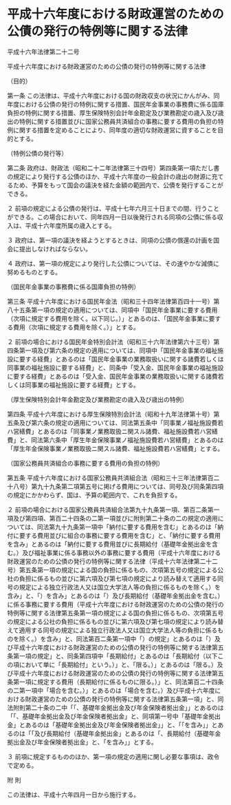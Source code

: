 # 平成十六年度における財政運営のための公債の発行の特例等に関する法律

平成十六年法律第二十二号

平成十六年度における財政運営のための公債の発行の特例等に関する法律

（目的）

第一条 この法律は、平成十六年度における国の財政収支の状況にかんがみ、同年度における公債の発行の特例に関する措置、国民年金事業の事務費に係る国庫負担の特例に関する措置、厚生保険特別会計年金勘定及び業務勘定の歳入及び歳出の特例に関する措置並びに国家公務員共済組合の事務に要する費用の負担の特例に関する措置を定めることにより、同年度の適切な財政運営に資することを目的とする。

（特例公債の発行等）

第二条 政府は、財政法（昭和二十二年法律第三十四号）第四条第一項ただし書の規定により発行する公債のほか、平成十六年度の一般会計の歳出の財源に充てるため、予算をもって国会の議決を経た金額の範囲内で、公債を発行することができる。

２ 前項の規定による公債の発行は、平成十七年六月三十日までの間、行うことができる。この場合において、同年四月一日以後発行される同項の公債に係る収入は、平成十六年度所属の歳入とする。

３ 政府は、第一項の議決を経ようとするときは、同項の公債の償還の計画を国会に提出しなければならない。

４ 政府は、第一項の規定により発行した公債については、その速やかな減債に努めるものとする。

（国民年金事業の事務費に係る国庫負担の特例）

第三条 平成十六年度における国民年金法（昭和三十四年法律第百四十一号）第八十五条第一項の規定の適用については、同項中「国民年金事業に要する費用（次項に規定する費用を除く。以下同じ。）」とあるのは、「国民年金事業に要する費用（次項に規定する費用を除く。）」とする。

２ 前項の場合における国民年金特別会計法（昭和三十六年法律第六十三号）第四条第一項及び第六条の規定の適用については、同項中「国民年金事業の福祉施設に要する経費」とあるのは「国民年金事業の業務取扱いに関する諸費若しくは同事業の福祉施設に要する経費」と、同条中「受入金、国民年金事業の福祉施設に要する経費」とあるのは「受入金、国民年金事業の業務取扱いに関する諸費若しくは同事業の福祉施設に要する経費」とする。

（厚生保険特別会計年金勘定及び業務勘定の歳入及び歳出の特例）

第四条 平成十六年度における厚生保険特別会計法（昭和十九年法律第十号）第五条及び第六条の規定の適用については、同法第五条中「同事業ノ福祉施設費若ハ営繕費」とあるのは「同事業ノ業務取扱ニ関スル諸費、福祉施設費若ハ営繕費」と、同法第六条中「厚生年金保険事業ノ福祉施設費若ハ営繕費」とあるのは「厚生年金保険事業ノ業務取扱ニ関スル諸費、福祉施設費若ハ営繕費」とする。

（国家公務員共済組合の事務に要する費用の負担の特例）

第五条 平成十六年度における国家公務員共済組合法（昭和三十三年法律第百二十八号）第九十九条第二項第五号に掲げる費用については、同号及び同条第四項の規定にかかわらず、国は、予算の範囲内で、これを負担する。

２ 前項の場合における国家公務員共済組合法第九十九条第一項、第百二条第一項及び第四項、第百二十四条の二第一項並びに附則第二十条の二の規定の適用については、同法第九十九条第一項中「納付に要する費用を含む」とあるのは「納付に要する費用並びに組合の事務に要する費用を含む」と、「納付に要する費用を含み」とあるのは「納付に要する費用並びに長期給付（基礎年金拠出金を含む。）及び福祉事業に係る事務以外の事務に要する費用（平成十六年度における財政運営のための公債の発行の特例等に関する法律（平成十六年法律第二十二号）第五条第一項の規定による国の負担に係るもの、次項第五号の規定による公社の負担に係るもの並びに第六項及び第七項の規定により読み替えて適用する同号の規定による独立行政法人又は国立大学法人等の負担に係るものを除く。）を含み」と、「）を含み」とあるのは「）及び長期給付（基礎年金拠出金を含む。）に係る事務に要する費用（平成十六年度における財政運営のための公債の発行の特例等に関する法律第五条第一項の規定による国の負担に係るもの、次項第五号の規定による公社の負担に係るもの並びに第六項及び第七項の規定により読み替えて適用する同号の規定による独立行政法人又は国立大学法人等の負担に係るものを除く。）を含み」と、同法第百二条第一項中「）の規定」とあるのは「）及び平成十六年度における財政運営のための公債の発行の特例等に関する法律第五条第一項の規定」と、同条第四項中「長期給付」とあるのは「長期給付（以下この項において単に「長期給付」という。）」と、「限る。）」とあるのは「限る。）及び平成十六年度における財政運営のための公債の発行の特例等に関する法律第五条第一項に規定する費用（長期給付に係るものに限る。）」と、同法第百二十四条の二第一項中「場合を含む。）」とあるのは「場合を含む。）及び平成十六年度における財政運営のための公債の発行の特例等に関する法律第五条第一項」と、同法附則第二十条の二中「「、基礎年金拠出金及び年金保険者拠出金」」とあるのは「「、基礎年金拠出金及び年金保険者拠出金」と、同項第一号中「基礎年金拠出金」とあるのは「基礎年金拠出金及び年金保険者拠出金」」と、「「を含み」」とあるのは「「及び長期給付（基礎年金拠出金」とあるのは「、長期給付（基礎年金拠出金及び年金保険者拠出金」と、「を含み」」とする。

３ 前項に規定するもののほか、第一項の規定の適用に関し必要な事項は、政令で定める。

附 則

この法律は、平成十六年四月一日から施行する。
